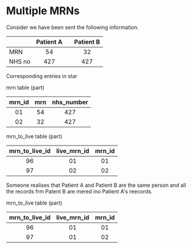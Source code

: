 # Multiple MRNs

Consider we have been sent the following information.

| | Patient A| | Patient B |
|-|:-:|-|:-:|
| MRN | 54 || 32 |
| NHS no| 427 ||427| 

Corresponding entries in star

mrn table (part)

| mrn_id|mrn|nhs_number
|:-:|:-:|:-:|
|01|54|427|
|02|32|427|

mrn_to_live table (part)

|mrn_to_live_id|live_mrn_id|mrn_id|
|:-:|:-:|:-:|
|96|01|01|
|97|02|02|

Someone realises that Patient A and Patient B are the same person and all the records frm Patent B are mered ino Patient A's reecords.

mrn_to_live table (part)

|mrn_to_live_id|live_mrn_id|mrn_id|
|:-:|:-:|:-:|
|96|01|01|
|97|01|02|